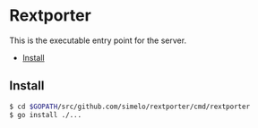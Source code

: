 # Rextporter
This is the executable entry point for the server.
- [Install](#install)

## Install

```bash
$ cd $GOPATH/src/github.com/simelo/rextporter/cmd/rextporter
$ go install ./...
```